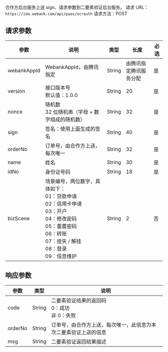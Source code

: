合作方后台服务上送 sign、请求参数到二要素验证后台服务。
请求 URL：`https://ida.webank.com/api/paas/ocrauth`
请求方法：POST

## 请求参数

| 参数 | 说明   | 类型   | 长度 | 必选 |
| ---- | ----- | ----- | ---- | --- |
| webankAppId | WebankAppId，由腾讯指定 |String|由腾讯指定腾讯服务分配 |是|
| version     | 接口版本号</br>默认值：1.0.0   | String     | 20   | 是 |
| nonce       | 随机数</br>32 位随机串（字母 + 数字组成的随机数）| String     | 32   | 是 |
| sign        | 签名：使用上面生成的签名| String     | 40 | 是  |
| orderNo     | 订单号，由合作方上送，每次唯一 | String  | 32  | 是       |
| name        | 姓名 | String     | 30          | 是 |
| idNo        | 身份证号码    | String     | 18   | 是   |
| bizScene    | 场景编号，两位数字，具体如下：</br>01：贷款申请</br>02：信用卡申请</br>03：开户</br>04：修改密码</br>05：重置密码</br>06：转账</br>07：挂失 / 解挂</br>08：登录</br>09：信息维护 | String     | 2 | 否   |

## 响应参数

| 参数         |     类型   | 说明        |
| ----------- | ---------- | ---------- |
| code       |  String        | 二要素验证结果的返回码</br>0：成功</br>非 0：失败     |
| orderNo    |  String        | 订单号，由合作方上送，每次唯一，此信息为本次二要素验证上送的信息 |
| msg        |  String      | 二要素验证返回结果描述                       |